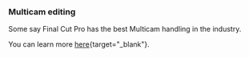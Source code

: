 ### Multicam editing

Some say Final Cut Pro has the best Multicam handling in the industry.

You can learn more [here](https://support.apple.com/en-au/guide/final-cut-pro/ver10e087fd/mac){target="_blank"}.
